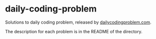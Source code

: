 # daily-coding-problem

Solutions to daily coding problem, released by [dailycodingproblem.com](https://www.dailycodingproblem.com/).

The description for each problem is in the README of the directory.
